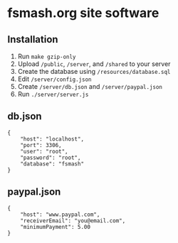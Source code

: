 fsmash.org site software
========================

Installation
------------

1. Run `make gzip-only`
2. Upload `/public`, `/server`, and `/shared` to your server
3. Create the database using `/resources/database.sql`
4. Edit `/server/config.json`
5. Create `/server/db.json` and `/server/paypal.json`
6. Run `./server/server.js`

db.json
-------

	{
		"host": "localhost",
		"port": 3306,
		"user": "root",
		"password": "root",
		"database": "fsmash"
	}

paypal.json
-----------

	{
		"host": "www.paypal.com",
		"receiverEmail": "you@email.com",
		"minimumPayment": 5.00
	}

